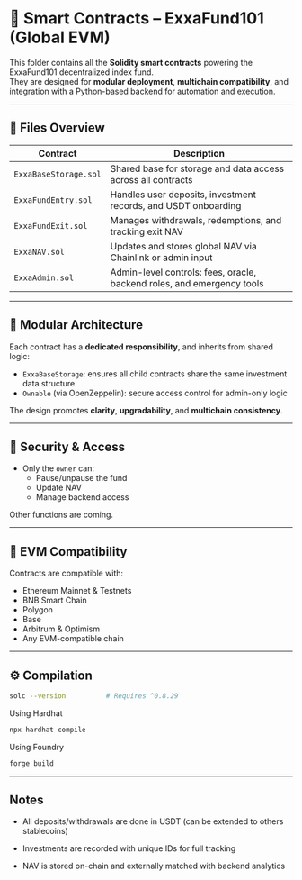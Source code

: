 # 📜 Smart Contracts – ExxaFund101 (Global EVM)

This folder contains all the **Solidity smart contracts** powering the ExxaFund101 decentralized index fund.  
They are designed for **modular deployment**, **multichain compatibility**, and integration with a Python-based backend for automation and execution.

---

## 📁 Files Overview

| Contract                     | Description                                                                 |
|-----------------------------|-----------------------------------------------------------------------------|
| `ExxaBaseStorage.sol`       | Shared base for storage and data access across all contracts                |
| `ExxaFundEntry.sol`         | Handles user deposits, investment records, and USDT onboarding              |
| `ExxaFundExit.sol`          | Manages withdrawals, redemptions, and tracking exit NAV                    |
| `ExxaNAV.sol`               | Updates and stores global NAV via Chainlink or admin input                  |
| `ExxaAdmin.sol`             | Admin-level controls: fees, oracle, backend roles, and emergency tools      |

---

## 🧩 Modular Architecture

Each contract has a **dedicated responsibility**, and inherits from shared logic:

- `ExxaBaseStorage`: ensures all child contracts share the same investment data structure
- `Ownable` (via OpenZeppelin): secure access control for admin-only logic

The design promotes **clarity**, **upgradability**, and **multichain consistency**.

---

## 🔐 Security & Access

- Only the `owner` can:
  - Pause/unpause the fund
  - Update NAV
  - Manage backend access

 Other functions are coming.

---

## 🔗 EVM Compatibility

Contracts are compatible with:

- Ethereum Mainnet & Testnets
- BNB Smart Chain
- Polygon
- Base
- Arbitrum & Optimism
- Any EVM-compatible chain

---

## ⚙ Compilation

```bash
solc --version          # Requires ^0.8.29
```
Using Hardhat
```bash
npx hardhat compile
```
Using Foundry
```bash
forge build
```

---

## Notes

- All deposits/withdrawals are done in USDT (can be extended to others stablecoins)

- Investments are recorded with unique IDs for full tracking

- NAV is stored on-chain and externally matched with backend analytics

